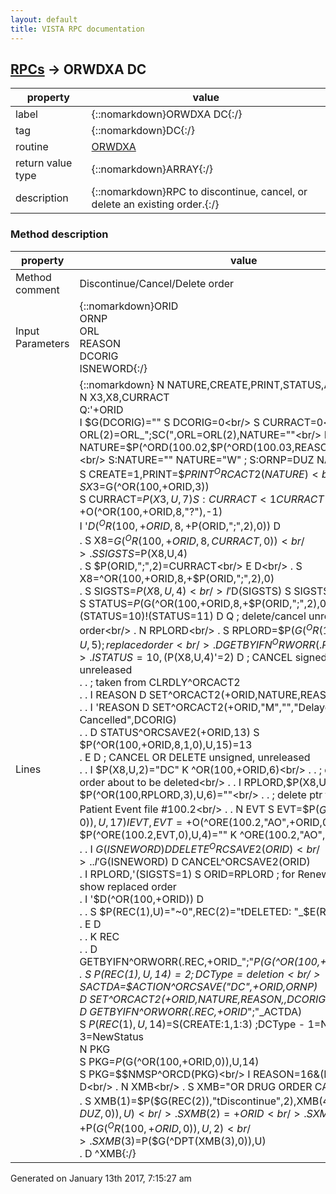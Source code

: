 ```yaml
---
layout: default
title: VISTA RPC documentation
---
```




## [RPCs](TableOfContent.md) &#8594; ORWDXA DC 

 property | value 
--- | --- 
 label | {::nomarkdown}ORWDXA DC{:/}
 tag | {::nomarkdown}DC{:/}
 routine | [ORWDXA](http://code.osehra.org/dox/Routine_ORWDXA_source.html)
 return value type | {::nomarkdown}ARRAY{:/}
 description | {::nomarkdown}RPC to discontinue, cancel, or delete an existing order.{:/}


### Method description

 property | value 
 --- | --- 
 Method comment | Discontinue/Cancel/Delete order
 Input Parameters | {::nomarkdown}ORID<br/>ORNP<br/>ORL<br/>REASON<br/>DCORIG<br/>ISNEWORD{:/}
 Lines | {::nomarkdown} N NATURE,CREATE,PRINT,STATUS,ACTDA,SIGSTS<br/> N X3,X8,CURRACT<br/> Q:'+ORID<br/> I $G(DCORIG)="" S DCORIG=0<br/> S CURRACT=0<br/> S ORL(2)=ORL_";SC(",ORL=ORL(2),NATURE=""<br/> I REASON S NATURE=$P(^ORD(100.02,$P(^ORD(100.03,REASON,0),U,7),0),U,2)<br/> S:NATURE="" NATURE="W"  ; S:ORNP=DUZ NATURE="E"<br/> S CREATE=1,PRINT=$$PRINT^ORCACT2(NATURE)<br/> S X3=$G(^OR(100,+ORID,3))<br/> S CURRACT=$P(X3,U,7) S:CURRACT<1 CURRACT=+$O(^OR(100,+ORID,8,"?"),-1)<br/> I '$D(^OR(100,+ORID,8,+$P(ORID,";",2),0)) D<br/> . S X8=$G(^OR(100,+ORID,8,CURRACT,0))<br/> . S SIGSTS=$P(X8,U,4)<br/> . S $P(ORID,";",2)=CURRACT<br/> E  D<br/> . S X8=^OR(100,+ORID,8,+$P(ORID,";",2),0)<br/> . S SIGSTS=$P(X8,U,4)<br/> I '$D(SIGSTS) S SIGSTS=1<br/> S STATUS=$P($G(^OR(100,+ORID,8,+$P(ORID,";",2),0)),U,15)<br/> I (STATUS=10)!(STATUS=11) D  Q   ; delete/cancel unreleased order<br/> . N RPLORD<br/> . S RPLORD=$P($G(^OR(100,+ORID,3)),U,5)    ; replaced order<br/> . D GETBYIFN^ORWORR(.REC,ORID)<br/> . I STATUS=10,($P(X8,U,4)'=2) D  ; CANCEL signed, delayed, unreleased<br/> . . ; taken from CLRDLY^ORCACT2<br/> . . I REASON D SET^ORCACT2(+ORID,NATURE,REASON,,DCORIG)<br/> . . I 'REASON D SET^ORCACT2(+ORID,"M","","Delayed Order Cancelled",DCORIG)<br/> . . D STATUS^ORCSAVE2(+ORID,13) S $P(^OR(100,+ORID,8,1,0),U,15)=13<br/> . E  D                           ; CANCEL OR DELETE unsigned, unreleased<br/> . . I $P(X8,U,2)="DC" K ^OR(100,+ORID,6)<br/> . . ; delete fwd ptr to order about to be deleted<br/> . . I RPLORD,$P(X8,U,2)="NW" S $P(^OR(100,RPLORD,3),U,6)=""<br/> . . ; delete ptr to order in Patient Event file #100.2<br/> . . N EVT S EVT=$P($G(^OR(100,+ORID,0)),U,17) I EVT,EVT=+$O(^ORE(100.2,"AO",+ORID,0)) S $P(^ORE(100.2,EVT,0),U,4)="" K ^ORE(100.2,"AO",+ORID,EVT)<br/> . . I $G(ISNEWORD) D DELETE^ORCSAVE2(ORID)<br/> . . I '$G(ISNEWORD) D CANCEL^ORCSAVE2(ORID)<br/> . I RPLORD,'(SIGSTS=1) S ORID=RPLORD  ; for Renews & Changes, show replaced order<br/> . I '$D(^OR(100,+ORID)) D<br/> . . S $P(REC(1),U)="~0",REC(2)="tDELETED: "_$E(REC(2),2,245)<br/> . E  D<br/> . . K REC<br/> . . D GETBYIFN^ORWORR(.REC,+ORID_";"_$P($G(^OR(100,+ORID,3)),U,7))<br/> . S $P(REC(1),U,14)=2 ; DCType = deletion<br/> S ACTDA=$$ACTION^ORCSAVE("DC",+ORID,ORNP)<br/> D SET^ORCACT2(+ORID,NATURE,REASON,,DCORIG)<br/> D GETBYIFN^ORWORR(.REC,+ORID_";"_ACTDA)<br/> S $P(REC(1),U,14)=$S(CREATE:1,1:3)  ;DCType - 1=NewOrder, 3=NewStatus<br/> N PKG<br/> S PKG=$P($G(^OR(100,+ORID,0)),U,14)<br/> S PKG=$$NMSP^ORCD(PKG)<br/> I REASON=16&(PKG="PS") D<br/> . N XMB<br/> . S XMB="OR DRUG ORDER CANCELLED"<br/> . S XMB(1)=$P($G(REC(2)),"tDiscontinue",2),XMB(4)=$P($G(^VA(200,DUZ,0)),U)<br/> . S XMB(2)=+ORID<br/> . S XMB(3)=+$P($G(^OR(100,+ORID,0)),U,2)<br/> . S XMB(3)=$P($G(^DPT(XMB(3),0)),U)<br/> . D ^XMB{:/}




 Generated on January 13th 2017, 7:15:27 am